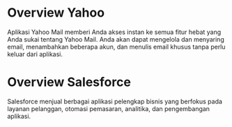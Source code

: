 # Overview Yahoo
Aplikasi Yahoo Mail memberi Anda akses instan ke semua fitur hebat yang Anda sukai tentang Yahoo Mail. Anda akan dapat mengelola dan menyaring email, menambahkan beberapa akun, dan menulis email khusus tanpa perlu keluar dari aplikasi.

# Overview Salesforce
Salesforce menjual berbagai aplikasi pelengkap bisnis yang berfokus pada layanan pelanggan, otomasi pemasaran, analitika, dan pengembangan aplikasi.
